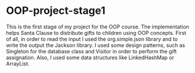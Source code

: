 # OOP-project-stage1

This is the first stage of my project for the OOP course. The implementation helps Santa
Clause to distribute gifts to children using OOP concepts. First of all, in order to read
the input I used the org.simple.json library and to write the output the Jackson library. I used
some design patterns, such as Singleton for the database class and Visitor in order to 
perform the gift assignation. Also, I used some data structures like LinkedHashMap or ArrayList.
